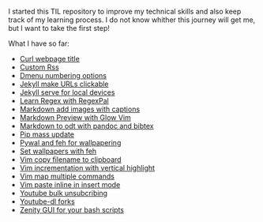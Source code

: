 I started this TIL repository to improve my technical skills and also keep track of my learning process. I do not know whither this journey will get me, but I want to take the first step!

What I have so far:


- [Curl webpage title](Curl%20webpage%20title.md)  
- [Custom Rss](Custom%20Rss.md)  
- [Dmenu numbering options](Dmenu%20numbering%20options.md)  
- [Jekyll make URLs clickable](Jekyll%20make%20URLs%20clickable.md)  
- [Jekyll serve for local devices](Jekyll%20serve%20for%20local%20devices.md)  
- [Learn Regex with RegexPal](Learn%20Regex%20with%20RegexPal.md)  
- [Markdown add images with captions](Markdown%20add%20images%20with%20captions.md)  
- [Markdown Preview with Glow Vim](Markdown%20Preview%20with%20Glow%20Vim.md)  
- [Markdown to odt with pandoc and bibtex](Markdown%20to%20odt%20with%20pandoc%20and%20bibtex.md)  
- [Pip mass update](Pip%20mass%20update.md)  
- [Pywal and feh for wallpapering](Pywal%20and%20feh%20for%20wallpapering.md)  
- [Set wallpapers with feh](Set%20wallpapers%20with%20feh.md)  
- [Vim copy filename to clipboard](Vim%20copy%20filename%20to%20clipboard.md)  
- [Vim incrementation with vertical highlight](Vim%20incrementation%20with%20vertical%20highlight.md)  
- [Vim map multiple commands](Vim%20map%20multiple%20commands.md)  
- [Vim paste inline in insert mode](Vim%20paste%20inline%20in%20insert%20mode.md)  
- [Youtube bulk unsubcribing](Youtube%20bulk%20unsubcribing.md)  
- [Youtube-dl forks](Youtube-dl%20forks.md)  
- [Zenity GUI for your bash scripts](Zenity%20GUI%20for%20your%20bash%20scripts.md)  
